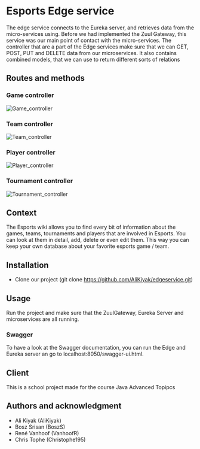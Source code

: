 # Esports Edge service
The edge service connects to the Eureka server, and retrieves data from the micro-services using. Before we had implemented the Zuul Gateway, this service was our main point of contact with the micro-services. The controller that are a part of the Edge services make sure that we can GET, POST, PUT and DELETE data from our microservices. It also contains combined models, that we can use to return different sorts of relations

## Routes and methods
### Game controller
![Game_controller](https://i.postimg.cc/Z58PvjN9/image.png)

### Team controller
![Team_controller](https://i.postimg.cc/d3DPLLS1/image.png)

### Player controller
![Player_controller](https://i.postimg.cc/GpZqk92t/image.png)

### Tournament controller
![Tournament_controller](https://i.postimg.cc/j5tJ0r3v/image.png)

## Context
The Esports wiki allows you to find every bit of information about the games, teams, tournaments and players that are involved in Esports. You can look at them in detail, add, delete or even edit them. This way you can keep your own database about your favorite esports game / team.

## Installation
* Clone our project (git clone https://github.com/AliKiyak/edgeservice.git)

## Usage
Run the project and make sure that the ZuulGateway, Eureka Server and microservices are all running.

### Swagger
To have a look at the Swagger documentation, you can run the Edge and Eureka server an go to localhost:8050/swagger-ui.html.

## Client

This is a school project made for the course Java Advanced Topipcs

## Authors and acknowledgment
* Ali Kiyak (AliKiyak)
* Bosz Srisan (BoszS)
* René Vanhoof (VanhoofR)
* Chris Tophe (Christophe195)
